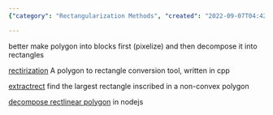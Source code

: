 ```yaml
---
{"category": "Rectangularization Methods", "created": "2022-09-07T04:42:13.361Z", "date": "2022-09-07 04:42:13", "description": "This article explores the techniques of transforming polygons into rectangles using tools like rectirization, extractrect, and rectlinear polygon decomposition. These methods are useful in various applications such as computer vision, robotics, and digital mapping.", "modified": "2022-09-07T09:31:34.079Z", "tags": ["polygons", "rectangles", "conversion tools", "rectirization", "extractrect", "rectlinear polygon decomposition", "image processing"], "title": "rectangle related calculation"}

---
```


better make polygon into blocks first (pixelize) and then decompose it into rectangles

[rectirization](https://github.com/shininglion/rectirization) A polygon to rectangle conversion tool, written in cpp

[extractrect](https://github.com/pogam/ExtractRect) find the largest rectangle inscribed in a non-convex polygon

[decompose rectlinear polygon](https://github.com/mikolalysenko/rectangle-decomposition) in nodejs
